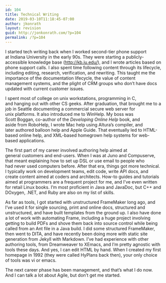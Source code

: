 ```yaml
---
id: 104
title: Technical Writing
date: 2019-03-10T11:18:45-07:00
author: jkonrath
layout: revision
guid: http://jonkonrath.com/?p=104
permalink: /?p=104
---
```

I started tech writing back when I worked second-tier phone support at Indiana University in the early 90s. They were starting a publicly-accessible knowledge base (<http://kb.iu.edu/>), and I wrote articles based on phone support calls. I also spent time following content through its lifecycle, including editing, research, verification, and rewriting. This taught me the importance of the documentation lifecycle, the value of content management systems, and the plight of CRM groups who don&#8217;t have docs updated with current customer issues.

I spent most of college on unix workstations, programming in C, and hanging out with other CS geeks. After graduation, that brought me to a job in Seattle documenting a commercial secure web server for unix platforms. It also introduced me to WinHelp. My boss was Scott Boggan, co-author of the _Developing Online Help_ book, and aside from RoboHelp, I wrote Mac help using Altura&#8217;s compiler, and later authored balloon help and Apple Guide. That eventually led to HTML-based online help, and XML-based homegrown help systems for web-based applications.

The first part of my career involved authoring help aimed at general customers and end-users. When I was at Juno and Compuserve, that meant explaining how to set up DSL or use email to people who had never used computers before. After that era, things got more technical. I typically work on development teams, edit code, write API docs, and create content aimed at coders and architects. How-to guides and tutorials aimed at programmers are a frequent project for me, and I&#8217;ve even written for retail Linux books. I&#8217;m most proficient in Java and JavaDoc, but C++ and DOxygen, .NET, and Ruby are also on my list of skills.

As far as tools, I got started with unstructured FrameMaker long ago, and I&#8217;ve used it for single sourcing, print and online docs, structured and unstructured, and have built templates from the ground up. I also have done a lot of work with automating Frame, including a huge project involving getting to build PDFs and shove them back into source control while being called from an Ant file in a Java build. I did some structured FrameMaker, then went to DITA, and have recently been doing more with static site generation from Jekyll with Markdown. I&#8217;ve had experience with other authoring tools, from Dreamweaver to XEmacs, and I&#8217;m pretty agnostic with tools these days. And yes, I can edit HTML by hand. When I created my first homepage in 1992 (they were called HyPlans back then), your only choice of tools was vi or emacs.

The next career phase has been management, and that&#8217;s what I do now. And I can talk a lot about Agile, but don&#8217;t get me started.